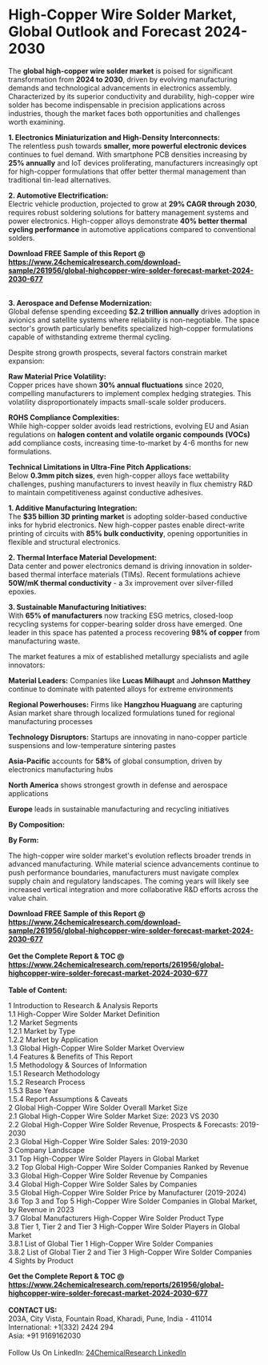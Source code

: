 <h1>High-Copper Wire Solder Market, Global Outlook and Forecast 2024-2030</h1><p>The <strong>global high-copper wire solder market</strong> is poised for significant transformation from <strong>2024 to 2030</strong>, driven by evolving manufacturing demands and technological advancements in electronics assembly. Characterized by its superior conductivity and durability, high-copper wire solder has become indispensable in precision applications across industries, though the market faces both opportunities and challenges worth examining.</p><p><strong>1. Electronics Miniaturization and High-Density Interconnects:</strong><br>
The relentless push towards <strong>smaller, more powerful electronic devices</strong> continues to fuel demand. With smartphone PCB densities increasing by <strong>25% annually</strong> and IoT devices proliferating, manufacturers increasingly opt for high-copper formulations that offer better thermal management than traditional tin-lead alternatives.</p><p><strong>2. Automotive Electrification:</strong><br>
Electric vehicle production, projected to grow at <strong>29% CAGR through 2030</strong>, requires robust soldering solutions for battery management systems and power electronics. High-copper alloys demonstrate <strong>40% better thermal cycling performance</strong> in automotive applications compared to conventional solders.</p><div><b>Download FREE Sample of this Report @ 
            <a href="https://www.24chemicalresearch.com/download-sample/261956/global-highcopper-wire-solder-forecast-market-2024-2030-677">
            https://www.24chemicalresearch.com/download-sample/261956/global-highcopper-wire-solder-forecast-market-2024-2030-677</a></b></div><br><p><strong>3. Aerospace and Defense Modernization:</strong><br>
Global defense spending exceeding <strong>$2.2 trillion annually</strong> drives adoption in avionics and satellite systems where reliability is non-negotiable. The space sector's growth particularly benefits specialized high-copper formulations capable of withstanding extreme thermal cycling.</p><p>Despite strong growth prospects, several factors constrain market expansion:</p><p><strong>Raw Material Price Volatility:</strong><br>
Copper prices have shown <strong>30% annual fluctuations</strong> since 2020, compelling manufacturers to implement complex hedging strategies. This volatility disproportionately impacts small-scale solder producers.</p><p><strong>ROHS Compliance Complexities:</strong><br>
While high-copper solder avoids lead restrictions, evolving EU and Asian regulations on <strong>halogen content and volatile organic compounds (VOCs)</strong> add compliance costs, increasing time-to-market by 4-6 months for new formulations.</p><p><strong>Technical Limitations in Ultra-Fine Pitch Applications:</strong><br>
Below <strong>0.3mm pitch sizes</strong>, even high-copper alloys face wettability challenges, pushing manufacturers to invest heavily in flux chemistry R&amp;D to maintain competitiveness against conductive adhesives.</p><p><strong>1. Additive Manufacturing Integration:</strong><br>
The <strong>$35 billion 3D printing market</strong> is adopting solder-based conductive inks for hybrid electronics. New high-copper pastes enable direct-write printing of circuits with <strong>85% bulk conductivity</strong>, opening opportunities in flexible and structural electronics.</p><p><strong>2. Thermal Interface Material Development:</strong><br>
Data center and power electronics demand is driving innovation in solder-based thermal interface materials (TIMs). Recent formulations achieve <strong>50W/mK thermal conductivity</strong> - a 3x improvement over silver-filled epoxies.</p><p><strong>3. Sustainable Manufacturing Initiatives:</strong><br>
With <strong>65% of manufacturers</strong> now tracking ESG metrics, closed-loop recycling systems for copper-bearing solder dross have emerged. One leader in this space has patented a process recovering <strong>98% of copper</strong> from manufacturing waste.</p><p>The market features a mix of established metallurgy specialists and agile innovators:</p><p><strong>Material Leaders:</strong> Companies like <strong>Lucas Milhaupt</strong> and <strong>Johnson Matthey</strong> continue to dominate with patented alloys for extreme environments</p><p><strong>Regional Powerhouses:</strong> Firms like <strong>Hangzhou Huaguang</strong> are capturing Asian market share through localized formulations tuned for regional manufacturing processes</p><p><strong>Technology Disruptors:</strong> Startups are innovating in nano-copper particle suspensions and low-temperature sintering pastes</p><p><strong>Asia-Pacific</strong> accounts for <strong>58%</strong> of global consumption, driven by electronics manufacturing hubs</p><p><strong>North America</strong> shows strongest growth in defense and aerospace applications</p><p><strong>Europe</strong> leads in sustainable manufacturing and recycling initiatives</p><p><strong>By Composition:</strong>
</p><p><strong>By Form:</strong>
</p><p>The high-copper wire solder market's evolution reflects broader trends in advanced manufacturing. While material science advancements continue to push performance boundaries, manufacturers must navigate complex supply chain and regulatory landscapes. The coming years will likely see increased vertical integration and more collaborative R&amp;D efforts across the value chain.</p><div><b>Download FREE Sample of this Report @ 
            <a href="https://www.24chemicalresearch.com/download-sample/261956/global-highcopper-wire-solder-forecast-market-2024-2030-677">
            https://www.24chemicalresearch.com/download-sample/261956/global-highcopper-wire-solder-forecast-market-2024-2030-677</a></b></div><br><div><b>Get the Complete Report & TOC @ 
            <a href="https://www.24chemicalresearch.com/reports/261956/global-highcopper-wire-solder-forecast-market-2024-2030-677">
            https://www.24chemicalresearch.com/reports/261956/global-highcopper-wire-solder-forecast-market-2024-2030-677</a></b></div><br>
            <b>Table of Content:</b><p>1 Introduction to Research & Analysis Reports<br />
    1.1 High-Copper Wire Solder Market Definition<br />
    1.2 Market Segments<br />
        1.2.1 Market by Type<br />
        1.2.2 Market by Application<br />
    1.3 Global High-Copper Wire Solder Market Overview<br />
    1.4 Features & Benefits of This Report<br />
    1.5 Methodology & Sources of Information<br />
        1.5.1 Research Methodology<br />
        1.5.2 Research Process<br />
        1.5.3 Base Year<br />
        1.5.4 Report Assumptions & Caveats<br />
2 Global High-Copper Wire Solder Overall Market Size<br />
    2.1 Global High-Copper Wire Solder Market Size: 2023 VS 2030<br />
    2.2 Global High-Copper Wire Solder Revenue, Prospects & Forecasts: 2019-2030<br />
    2.3 Global High-Copper Wire Solder Sales: 2019-2030<br />
3 Company Landscape<br />
    3.1 Top High-Copper Wire Solder Players in Global Market<br />
    3.2 Top Global High-Copper Wire Solder Companies Ranked by Revenue<br />
    3.3 Global High-Copper Wire Solder Revenue by Companies<br />
    3.4 Global High-Copper Wire Solder Sales by Companies<br />
    3.5 Global High-Copper Wire Solder Price by Manufacturer (2019-2024)<br />
    3.6 Top 3 and Top 5 High-Copper Wire Solder Companies in Global Market, by Revenue in 2023<br />
    3.7 Global Manufacturers High-Copper Wire Solder Product Type<br />
    3.8 Tier 1, Tier 2 and Tier 3 High-Copper Wire Solder Players in Global Market<br />
        3.8.1 List of Global Tier 1 High-Copper Wire Solder Companies<br />
        3.8.2 List of Global Tier 2 and Tier 3 High-Copper Wire Solder Companies<br />
4 Sights by Product</p><div><b>Get the Complete Report & TOC @ 
            <a href="https://www.24chemicalresearch.com/reports/261956/global-highcopper-wire-solder-forecast-market-2024-2030-677">
            https://www.24chemicalresearch.com/reports/261956/global-highcopper-wire-solder-forecast-market-2024-2030-677</a></b></div><br><b>CONTACT US:</b><br>
            203A, City Vista, Fountain Road, Kharadi, Pune, India - 411014<br>
            International: +1(332) 2424 294<br>
            Asia: +91 9169162030 <br><br>
            Follow Us On LinkedIn: <a href="https://www.linkedin.com/company/24chemicalresearch/">24ChemicalResearch LinkedIn</a>